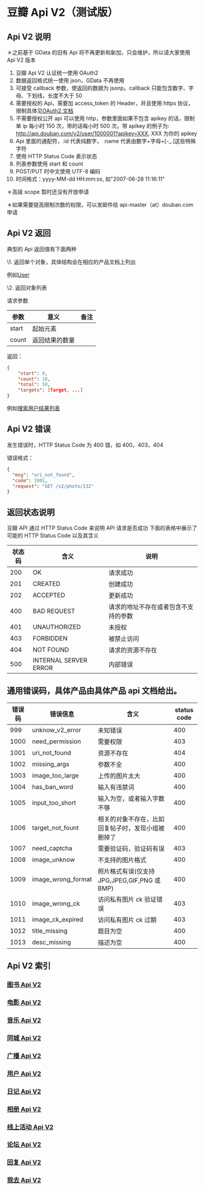 # 豆瓣 Api V2（测试版）

## Api V2 说明

＊之前基于 GData 的旧有 Api 将不再更新和新加，只会维护，所以请大家使用 Api V2 版本

1. 豆瓣 Api V2 认证统一使用 OAuth2
2. 数据返回格式统一使用 json，GData 不再使用
3. 可接受 callback 参数，使返回的数据为 jsonp。callback 只能包含数字、字母、下划线，长度不大于 50
4. 需要授权的 Api，需要加 access_token 的 Header，并且使用 https 协议，限制具体见[OAuth2 文档](oauth2.md)
5. 不需要授权公开 api 可以使用 http，参数里面如果不包含 apikey 的话，限制单 ip 每小时 150 次，带的话每小时 500 次。带 apikey 的例子为: http://api.douban.com/v2/user/1000001?apikey=XXX, XXX 为你的 apikey
6. Api 里面的通配符，:id 代表纯数字， :name 代表由数字+字母+[-_.]这些特殊字符
7. 使用 HTTP Status Code 表示状态
8. 列表参数使用 start 和 count
9. POST/PUT 时中文使用 UTF-8 编码
10. 时间格式：yyyy-MM-dd HH:mm:ss, 如"2007-06-28 11:16:11"

＊高级 scope 暂时还没有开放申请

＊如果需要提高限制次数的权限，可以发邮件给 api-master（at）douban.com 申请

## Api V2 返回

典型的 Api 返回值有下面两种

\1. 返回单个对象，具体结构会在相应的产品文档上列出

例如[User](user.md#User)

\2. 返回对象列表

请求参数

| 参数  | 意义           | 备注 |
| ----- | -------------- | ---- |
| start | 起始元素       |      |
| count | 返回结果的数量 |      |

返回：

```json
{
    "start": 0,
    "count": 10,
    "total": 50,
    "targets": [Target, ...]
}
```

例如[搜索用户结果列表](user.md#search)

## Api V2 错误

发生错误时，HTTP Status Code 为 400 错，如 400，403，404

错误格式：

```json
{
  "msg": "uri_not_found",
  "code": 1001,
  "request": "GET /v2/photo/132"
}
```

## 返回状态说明

豆瓣 API 通过 HTTP Status Code 来说明 API 请求是否成功 下面的表格中展示了可能的 HTTP Status Code 以及其含义

| 状态码 | 含义                  | 说明                                 |
| ------ | --------------------- | ------------------------------------ |
| 200    | OK                    | 请求成功                             |
| 201    | CREATED               | 创建成功                             |
| 202    | ACCEPTED              | 更新成功                             |
| 400    | BAD REQUEST           | 请求的地址不存在或者包含不支持的参数 |
| 401    | UNAUTHORIZED          | 未授权                               |
| 403    | FORBIDDEN             | 被禁止访问                           |
| 404    | NOT FOUND             | 请求的资源不存在                     |
| 500    | INTERNAL SERVER ERROR | 内部错误                             |

## 通用错误码，具体产品由具体产品 api 文档给出。

| 错误码 | 错误信息           | 含义                                               | status code |
| ------ | ------------------ | -------------------------------------------------- | ----------- |
| 999    | unknow_v2_error    | 未知错误                                           | 400         |
| 1000   | need_permission    | 需要权限                                           | 403         |
| 1001   | uri_not_found      | 资源不存在                                         | 404         |
| 1002   | missing_args       | 参数不全                                           | 400         |
| 1003   | image_too_large    | 上传的图片太大                                     | 400         |
| 1004   | has_ban_word       | 输入有违禁词                                       | 400         |
| 1005   | input_too_short    | 输入为空，或者输入字数不够                         | 400         |
| 1006   | target_not_fount   | 相关的对象不存在，比如回复帖子时，发现小组被删掉了 | 400         |
| 1007   | need_captcha       | 需要验证码，验证码有误                             | 403         |
| 1008   | image_unknow       | 不支持的图片格式                                   | 400         |
| 1009   | image_wrong_format | 照片格式有误(仅支持 JPG,JPEG,GIF,PNG 或 BMP)       | 400         |
| 1010   | image_wrong_ck     | 访问私有图片 ck 验证错误                           | 403         |
| 1011   | image_ck_expired   | 访问私有图片 ck 过期                               | 403         |
| 1012   | title_missing      | 题目为空                                           | 400         |
| 1013   | desc_missing       | 描述为空                                           | 400         |

## Api V2 索引

### [图书 Api V2](book.md)

### [电影 Api V2](movie.md)

### [音乐 Api V2](music.md)

### [同城 Api V2](event.md)

### [广播 Api V2](shuo.md)

### [用户 Api V2](user.md)

### [日记 Api V2](note.md)

### [相册 Api V2](photo.md)

### [线上活动 Api V2](online.md)

### [论坛 Api V2](discussion.md)

### [回复 Api V2](comment.md)

### [我去 Api V2](travel.md)
